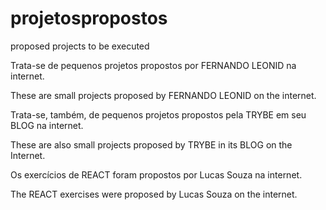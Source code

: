 # projetospropostos
proposed projects to be executed

Trata-se de pequenos projetos propostos por FERNANDO LEONID na internet.

These are small projects proposed by FERNANDO LEONID on the internet.


Trata-se, também, de pequenos projetos propostos pela TRYBE em seu BLOG na internet.

These are also small projects proposed by TRYBE in its BLOG on the Internet.


Os exercícios de REACT foram propostos por Lucas Souza na internet.

The REACT exercises were proposed by Lucas Souza on the internet.
